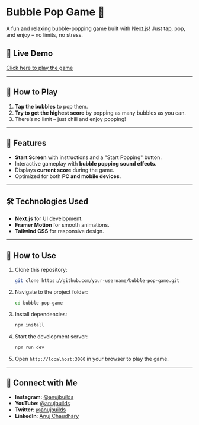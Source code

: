 # Bubble Pop Game 🫧

A fun and relaxing bubble-popping game built with Next.js! Just tap, pop, and enjoy – no limits, no stress.

## 🔗 Live Demo

[Click here to play the game](https://bubblepopgame.vercel.app/)

---

## 📖 How to Play

1. **Tap the bubbles** to pop them.
2. **Try to get the highest score** by popping as many bubbles as you can.
3. There’s no limit – just chill and enjoy popping!

---

## 🚀 Features

- **Start Screen** with instructions and a "Start Popping" button.
- Interactive gameplay with **bubble popping sound effects**.
- Displays **current score** during the game.
- Optimized for both **PC and mobile devices**.

---

## 🛠️ Technologies Used

- **Next.js** for UI development.
- **Framer Motion** for smooth animations.
- **Tailwind CSS** for responsive design.

---

## 📂 How to Use

1. Clone this repository:
   ```bash
   git clone https://github.com/your-username/bubble-pop-game.git
   ```
2. Navigate to the project folder:
   ```bash
   cd bubble-pop-game
   ```
3. Install dependencies:
   ```bash
   npm install
   ```
4. Start the development server:
   ```bash
   npm run dev
   ```
5. Open `http://localhost:3000` in your browser to play the game.

---

## 🤝 Connect with Me

- **Instagram**: [@anujbuilds](https://instagram.com/anujbuilds)
- **YouTube**: [@anujbuilds](https://youtube.com/@anujbuilds)
- **Twitter**: [@anujbuilds](https://twitter.com/anujbuilds)
- **LinkedIn**: [Anuj Chaudhary](https://linkedin.com/in/anujchaudhary549)
